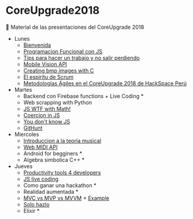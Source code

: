 # CoreUpgrade2018
:bee: Material de las presentaciones del CoreUpgrade 2018 


- Lunes
  - [Bienvenida](https://docs.google.com/presentation/d/1boxBRnpJvUQDPaodGQTsr7DrohQwsJSBfVYgvS6A7Ho/edit?usp=sharing)
  - [Programacion Funcional con JS](https://es.slideshare.net/MarcoAntonioOrdoezVa/programacin-funcional-core-upgrade-febrero-2018-ejemplos-con-javascript)
  - [Tips para hacer un trabajo y no salir perdiendo](https://docs.google.com/presentation/d/1VyuFF6oo9xJBUHr9IOfQrSDsff78Syy1Sq4Nk71RIFU/edit?usp=sharing)
  - [Mobile Vision API](https://docs.google.com/presentation/d/1stmkariaMyU8oD5a5JUi5YQLAnPFceJrTytDVuNWRSI/edit?usp=sharing)
  - [Creating bmp images with C](https://gitlab.com/jangelmauricio7/BitmapFiles_from_Coordinates)
  - [El espiritu de Scrum](https://mega.nz/#!7N0TXJrT!MSiGU9wWcePONrdftZ8GjrIPWDAuVAjp7zGPUEijfik)
  - [Metodologías Ágiles en el CoreUpgrade 2018 de HackSpace Perú](https://medium.com/metodolog%C3%ADas-%C3%A1giles-lima/metodolog%C3%ADas-%C3%A1giles-en-el-coreupgrade-2018-de-hackspace-per%C3%BA-cd0e2e031109)
- Martes
  - Backend con Firebase functions + Live Coding *
  - Web scrapping with Python
  - [JS WTF with Math!](https://hackernoon.com/js-wtf-with-math-79da9a941ec1)
  - [Coercion in JS](https://www.safaribooksonline.com/library/view/you-dont-know/9781491905159/ch04.html)
  - [You don't know JS](https://github.com/getify/You-Dont-Know-JS)
  - [GitHunt](https://chrome.google.com/webstore/detail/githunt/khpcnaokfebphakjgdgpinmglconplhp?hl=en)
- Miercoles
  - [Introduccion a la teoria musical](http://slides.com/xpktro/musicajs#/)
  - [Web MIDI API](http://slides.com/xpktro/web-midi#/)
  - Android for begginers *
  - Algebra simbolica C++ *
- Jueves
  - [Productivity tools 4 developers](https://docs.google.com/presentation/d/1CRe2wBy-9qEP2VxPFKQkHiYrmHua0PrwfXKcWgauXyI/edit?usp=sharing)
  - [JS live coding](https://github.com/Hanshavin/circles)
  - Como ganar una hackathon *
  - Realidad aumentada *
  - [MVC vs MVP vs MVVM](https://docs.google.com/presentation/d/1SSovjtKI2G_SFotM7tp2yUcfuadBR3aYxjeI82DK6w8/edit?usp=sharing) + [Example](https://github.com/Diegitsen/MVC-vs-MVP-vs-MVVM)
  - [Solo hazlo](https://docs.google.com/presentation/d/16S-B2sTYVybuoC9JSon0xhJZ9jCkWcTNumjibHvSuKM/edit?usp=sharing)
  - Elixir *
